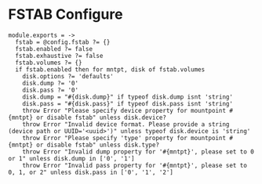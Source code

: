 
# FSTAB Configure

    module.exports = ->
      fstab = @config.fstab ?= {}
      fstab.enabled ?= false
      fstab.exhaustive ?= false
      fstab.volumes ?= {}
      if fstab.enabled then for mntpt, disk of fstab.volumes
        disk.options ?= 'defaults'
        disk.dump ?= '0'
        disk.pass ?= '0'
        disk.dump = "#{disk.dump}" if typeof disk.dump isnt 'string'
        disk.pass = "#{disk.pass}" if typeof disk.pass isnt 'string'
        throw Error "Please specify device property for mountpoint #{mntpt} or disable fstab" unless disk.device?
        throw Error "Invalid device format. Please provide a string (device path or UUID='<uuid>')" unless typeof disk.device is 'string'
        throw Error "Please specify 'type' property for mountpoint #{mntpt} or disable fstab" unless disk.type?
        throw Error "Invalid dump property for '#{mntpt}', please set to 0 or 1" unless disk.dump in ['0', '1']
        throw Error "Invalid pass property for '#{mntpt}', please set to 0, 1, or 2" unless disk.pass in ['0', '1', '2']
